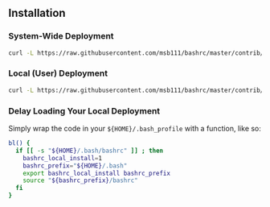 ## Installation

### System-Wide Deployment

```sh
curl -L https://raw.githubusercontent.com/msb111/bashrc/master/contrib/install-system-wide | sudo bash
```

### Local (User) Deployment

```sh
curl -L https://raw.githubusercontent.com/msb111/bashrc/master/contrib/install-local | bash
```

### Delay Loading Your Local Deployment
Simply wrap the code in your `${HOME}/.bash_profile` with a function, like so:

```sh
bl() {
  if [[ -s "${HOME}/.bash/bashrc" ]] ; then
    bashrc_local_install=1
    bashrc_prefix="${HOME}/.bash"
    export bashrc_local_install bashrc_prefix
    source "${bashrc_prefix}/bashrc"
  fi
}
```
